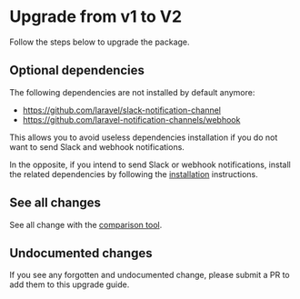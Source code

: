 # Upgrade from v1 to V2

Follow the steps below to upgrade the package.

## Optional dependencies

The following dependencies are not installed by default anymore:
* https://github.com/laravel/slack-notification-channel
* https://github.com/laravel-notification-channels/webhook

This allows you to avoid useless dependencies installation if you do not want to send Slack and webhook notifications.

In the opposite, if you intend to send Slack or webhook notifications, install the related dependencies by following the [installation](../../README.md#installation) instructions.

## See all changes

See all change with the [comparison tool](https://github.com/Okipa/laravel-table/compare/1.5.0...2.0.0).

## Undocumented changes

If you see any forgotten and undocumented change, please submit a PR to add them to this upgrade guide.
